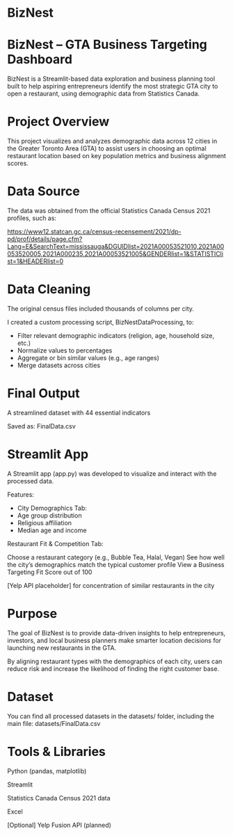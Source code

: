 # BizNest
# BizNest – GTA Business Targeting Dashboard
BizNest is a Streamlit-based data exploration and business planning tool built to help aspiring entrepreneurs identify the most strategic GTA city to open a restaurant, using demographic data from Statistics Canada.

# Project Overview
This project visualizes and analyzes demographic data across 12 cities in the Greater Toronto Area (GTA) to assist users in choosing an optimal restaurant location based on key population metrics and business alignment scores.

# Data Source
The data was obtained from the official Statistics Canada Census 2021 profiles, such as:

https://www12.statcan.gc.ca/census-recensement/2021/dp-pd/prof/details/page.cfm?Lang=E&SearchText=mississauga&DGUIDlist=2021A00053521010,2021A00053520005,2021A000235,2021A00053521005&GENDERlist=1&STATISTIClist=1&HEADERlist=0

# Data Cleaning
The original census files included thousands of columns per city.

I created a custom processing script, BizNestDataProcessing, to:

*  Filter relevant demographic indicators (religion, age, household size, etc.)
* Normalize values to percentages
* Aggregate or bin similar values (e.g., age ranges)
* Merge datasets across cities

# Final Output
A streamlined dataset with 44 essential indicators

Saved as: FinalData.csv

# Streamlit App
A Streamlit app (app.py) was developed to visualize and interact with the processed data.

Features:
* City Demographics Tab:
* Age group distribution
* Religious affiliation
* Median age and income

Restaurant Fit & Competition Tab:

Choose a restaurant category (e.g., Bubble Tea, Halal, Vegan)
See how well the city’s demographics match the typical customer profile
View a Business Targeting Fit Score out of 100

[Yelp API placeholder] for concentration of similar restaurants in the city

# Purpose
The goal of BizNest is to provide data-driven insights to help entrepreneurs, investors, and local business planners make smarter location decisions for launching new restaurants in the GTA.

By aligning restaurant types with the demographics of each city, users can reduce risk and increase the likelihood of finding the right customer base.

# Dataset
You can find all processed datasets in the datasets/ folder, including the main file:
datasets/FinalData.csv

# Tools & Libraries
Python (pandas, matplotlib)

Streamlit

Statistics Canada Census 2021 data

Excel

[Optional] Yelp Fusion API (planned)
